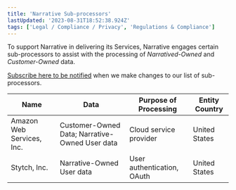 ```yaml
---
title: 'Narrative Sub-processors'
lastUpdated: '2023-08-31T18:52:38.924Z'
tags: ['Legal / Compliance / Privacy', 'Regulations & Compliance']
---
```

To support Narrative in delivering its Services, Narrative engages certain sub-processors to assist with the processing of _Narratived-Owned_ and _Customer-Owned_ data.

[Subscribe here to be notified](https://share.hsforms.com/1YeBBL96xThWvrI7iE4ZAiA38eec) [](https://www.databricks.com/legal/legal-subscription)when we make changes to our list of sub-processors.

| **Name**                   | **Data**                            | **Purpose of Processing**          | **Entity Country** |
|----------------------------|-------------------------------------|------------------------------------|--------------------|
| Amazon Web Services, Inc.  | Customer-Owned Data; Narrative-Owned User data | Cloud service provider             | United States     |
| Stytch, Inc.               | Narrative-Owned User data           | User authentication, OAuth         | United States     |
